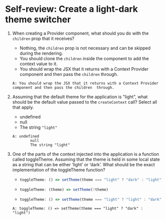 # Self-review: Create a light-dark theme switcher

1. When creating a Provider component, what should you do with the `children` prop that it receives?
    - Nothing, the `children` prop is not necessary and can be skipped during the rendering. 
    - You should clone the `children` inside the component to add the context value to it. 
    - You should wrap the JSX that it returns with a Context Provider component and then pass the `children` through. 
    ```
    A: You should wrap the JSX that it returns with a Context Provider component and then pass the children  through. 
    ```

2. Assuming that the default theme for the application is "light", what should be the default value passed to the `createContext` call? Select all that apply.
    - undefined 
    - null
    - The string `"light"`
    ```
    A: undefined
            null
            The string "light"
    ```

3. One of the parts of the context injected into the application is a function called toggleTheme. Assuming that the theme is held in some local state as a string that can be either ‘light’ or ‘dark’. What should be the exact implementation of the toggleTheme function?
    -   ```jsx
        toggleTheme: () => setTheme(theme === "light" ? "dark" : "light")
        ```
    -   ```jsx
        toggleTheme: (theme) => setTheme(!theme)
        ```
    -   ```jsx
        toggleTheme: () => setTheme(theme === "light" ? "light" : "dark")
        ```
    ```
    A: toggleTheme: () => setTheme(theme === "light" ? "dark" : "light")
    ```